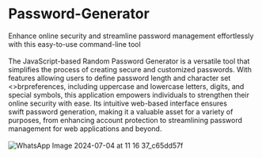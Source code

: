 # Password-Generator
Enhance online security and streamline password management effortlessly with this easy-to-use command-line tool<br>
<br>
The JavaScript-based Random Password Generator is a versatile tool that simplifies the process of creating secure and customized passwords. With features allowing users to define password length and character set <>brpreferences, including uppercase and lowercase letters, digits, and special symbols, this application empowers individuals to strengthen their online security with ease. Its intuitive web-based interface ensures<br> swift password generation, making it a valuable asset for a variety of purposes, from enhancing account protection to streamlining password management for web applications and beyond.
<br>
<br>
![WhatsApp Image 2024-07-04 at 11 16 37_c65dd57f](https://github.com/pranavgupta022/SECURO-Random-Password-Generator/assets/119832460/c9d62b65-e632-4c1c-a96c-59b69140ba05)

